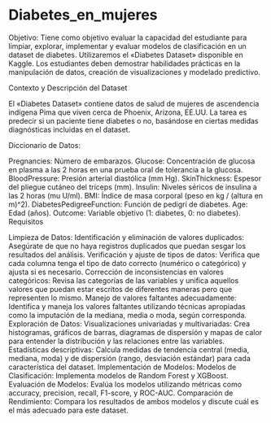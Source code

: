 # Diabetes_en_mujeres

Objetivo: Tiene como objetivo evaluar la capacidad del estudiante para limpiar, explorar, implementar y evaluar modelos de clasificación en un dataset de diabetes. Utilizaremos el «Diabetes Dataset» disponible en Kaggle. Los estudiantes deben demostrar habilidades prácticas en la manipulación de datos, creación de visualizaciones y modelado predictivo.

Contexto y Descripción del Dataset

El «Diabetes Dataset» contiene datos de salud de mujeres de ascendencia indígena Pima que viven cerca de Phoenix, Arizona, EE.UU. La tarea es predecir si un paciente tiene diabetes o no, basándose en ciertas medidas diagnósticas incluidas en el dataset.

Diccionario de Datos:

Pregnancies: Número de embarazos.
Glucose: Concentración de glucosa en plasma a las 2 horas en una prueba oral de tolerancia a la glucosa.
BloodPressure: Presión arterial diastólica (mm Hg).
SkinThickness: Espesor del pliegue cutáneo del tríceps (mm).
Insulin: Niveles séricos de insulina a las 2 horas (mu U/ml).
BMI: Índice de masa corporal (peso en kg / (altura en m)^2).
DiabetesPedigreeFunction: Función de pedigrí de diabetes.
Age: Edad (años).
Outcome: Variable objetivo (1: diabetes, 0: no diabetes).
Requisitos

Limpieza de Datos:
Identificación y eliminación de valores duplicados: Asegúrate de que no haya registros duplicados que puedan sesgar los resultados del análisis.
Verificación y ajuste de tipos de datos: Verifica que cada columna tenga el tipo de dato correcto (numérico o categórico) y ajusta si es necesario.
Corrección de inconsistencias en valores categóricos: Revisa las categorías de las variables y unifica aquellos valores que puedan estar escritos de diferentes maneras pero que representen lo mismo.
Manejo de valores faltantes adecuadamente: Identifica y maneja los valores faltantes utilizando técnicas apropiadas como la imputación de la mediana, media o moda, según corresponda.
Exploración de Datos:
Visualizaciones univariadas y multivariadas: Crea histogramas, gráficos de barras, diagramas de dispersión y mapas de calor para entender la distribución y las relaciones entre las variables.
Estadísticas descriptivas: Calcula medidas de tendencia central (media, mediana, moda) y de dispersión (rango, desviación estándar) para cada característica del dataset.
Implementación de Modelos:
Modelos de Clasificación: Implementa modelos de Random Forest y XGBoost.
Evaluación de Modelos: Evalúa los modelos utilizando métricas como accuracy, precision, recall, F1-score, y ROC-AUC.
Comparación de Rendimiento: Compara los resultados de ambos modelos y discute cuál es el más adecuado para este dataset.
